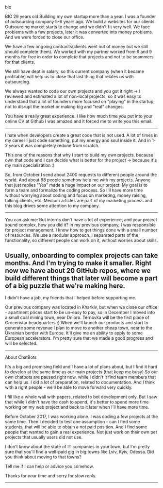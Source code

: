 bio

BIO
29 years old
Building my own startup more than a year.
I was a founder of outsourcing company 5-6 years ago. We build a websites for our clients.
Outsourcing market starts to change and we didn't fit very well.
We face problems with a few projects, later it was converted into money problems. And we were forced to close our office.

We have a few ongoing contracts(clients went out of money but we still should complete them). We worked with my partner worked from 6 and 9 months for free in order to complete that projects and not to be scammers for that clients.

We still have dept in salary, so this current company (when it became profitable) will help us to close that last thing that relates us with outsourcing.

We always wanted to code our own projects and you got it right -> I reviewed and estimated a lot of non-local projects, so it was easy to understand that a lot of founders more focused on "playing" in the startup, not to disrupt the market or making big and "real" changes.

You have a really great experience.
I like how much time you put into your online CV at Github
I was amazed and it forced me to write you this email.

 ---

I hate when developers create a great code that is not used. A lot of times in my career I just code something, put my energy and soul inside it. And in 1-2 years it was completely redone from scratch.

This one of the reasons that why I start to build my own projects.
because I own that code and I can decide what is better for the project -> because it's my main specialization :)

So, from October I send about 2400 requests to different people around the world. And about 68 people somehow help me with my projects.
Anyone that just replies "Yes" made a huge impact on our project.
My goal is to form a team and formalize the coding process. So I'll have more time without worrying about coding and focus on marketing, money raising, talking clients, etc.
Medium articles are part of my marketing process and this blog drives some attention to my company.

---
You can ask me:
But interns don't have a lot of experience, and your project sound complex, how you did it?
In my previous company, I was responsible for project management. I know how to get things done with a small number of resources.
We use a modular approach. I separated parts of the functionality, so different people can work on it, without worries about skills.

Usually, onboarding to complex projects can take months. And I'm trying to make it smaller. Right now we have about 20 GitHub repos, where we build different things that later will become a part of a big puzzle that we're making here.
----

I didn't have a job, my friends that I helped before supporting me.

Our previous company was located in Kharkiv, but when we close our office - apartment prices start to be un-easy to pay, so in December I moved into a small coal mining town, near Dnipro.
Ternovka will be the first place of Groceristar headquarters :)
When we'll launch our products and start to generate some revenue I plan to move to another cheap town, near to the Ukrainian border with Europe. It'll give me an ability to apply to some European accelerators. I'm pretty sure that we made a good progress and will be selected.

---

About ChatBots

It's a big and promising  field and I have a lot of plans about, but I find it hard to develop at the same time as our main projects (that keep me busy)
So our own chatbots are paused right now, while I didn't it find team members that can help us.
I did a lot of preparation, related to documentation. And I think with a right people - we'll be able to move forward very quickly.

I fill like a whole wall with papers, related to bot development only. But I saw that while I didn't have the cash to spend, it's better to spend more time working on my web project and back to it later when I'll have more time.

Before October 2017, I was working alone. I was coding a few projects at the same time. Then I decided to test one assumption - can I find some students, that will be able to obtain a not paid position. And I find some people that wanted to gain a real experience. Not just work on their own pet projects that usually users did not use.

I don't know about the state of IT companies in your town, but I'm pretty sure that you'll find a well-paid gig in big towns like Lviv, Kyiv, Odessa. Did you think about moving to that towns?

Tell me if I can help or advice you somehow.

Thanks for your time and sorry for slow reply.

---
